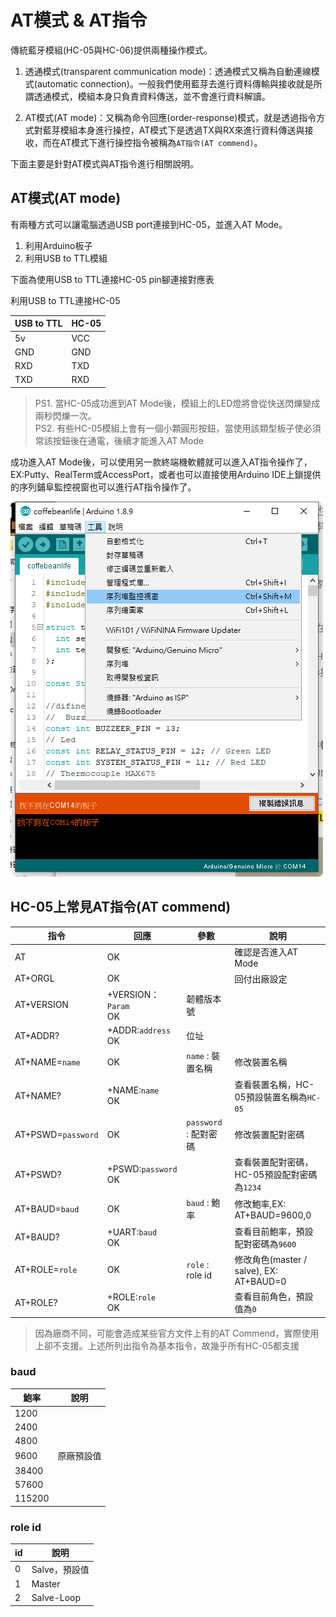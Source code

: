 # AT模式 & AT指令

傳統藍牙模組(HC-05與HC-06)提供兩種操作模式。

1. 透通模式(transparent communication mode)：透通模式又稱為自動連線模式(automatic connection)。一般我們使用藍芽去進行資料傳輸與接收就是所謂透通模式，模組本身只負責資料傳送，並不會進行資料解讀。

2. AT模式(AT mode)：又稱為命令回應(order-response)模式，就是透過指令方式對藍芽模組本身進行操控，AT模式下是透過TX與RX來進行資料傳送與接收，而在AT模式下進行操控指令被稱為`AT指令(AT commend)`。

下面主要是針對AT模式與AT指令進行相關說明。

## AT模式(AT mode)

有兩種方式可以讓電腦透過USB port連接到HC-05，並進入AT Mode。

1. 利用Arduino板子
2. 利用USB to TTL模組

下面為使用USB to TTL連接HC-05 pin腳連接對應表

利用USB to TTL連接HC-05

|USB to TTL | HC-05 |
|-----------|-------|
| 5v        | VCC   |
| GND       | GND   |
| RXD       | TXD   |
| TXD       | RXD   |

> PS1. 當HC-05成功進到AT Mode後，模組上的LED燈將會從快送閃爍變成兩秒閃爍一次。
> <br>
> PS2. 有些HC-05模組上會有一個小顆圓形按鈕，當使用該類型板子使必須常該按鈕後在通電，後續才能進入AT Mode

成功進入AT Mode後，可以使用另一款終端機軟體就可以進入AT指令操作了，EX:Putty、RealTerm或AccessPort，或者也可以直接使用Arduino IDE上鎖提供的序列鋪阜監控視窗也可以進行AT指令操作了。

![Alt text](../../assets/ardiono_ide_serial_port_window.png "program flow chart")



## HC-05上常見AT指令(AT commend)

| 指令 | 回應 | 參數 | 說明 |
|-----------|-------------------------|------|------|
|AT         | OK                      |      | 確認是否進入AT Mode |
|AT+ORGL   | OK                      |    | 回付出廠設定 |
|AT+VERSION     | +VERSION：`Param` <br> OK| 韌體版本號 |
|AT+ADDR?     | +ADDR:`address` <br> OK| 位址 |
|AT+NAME=`name` | OK |`name` : 裝置名稱  | 修改裝置名稱 |
|AT+NAME? | +NAME:`name` <br> OK |  | 查看裝置名稱，HC-05預設裝置名稱為`HC-05` |
|AT+PSWD=`password` | OK |`password` : 配對密碼  | 修改裝置配對密碼 |
|AT+PSWD? | +PSWD:`password` <br> OK |  | 查看裝置配對密碼，HC-05預設配對密碼為`1234` |
|AT+BAUD=`baud` | OK |`baud` : 鮑率  | 修改鮑率,EX: AT+BAUD=9600,0   |
|AT+BAUD? | +UART:`baud` <br> OK |  | 查看目前鮑率，預設配對密碼為`9600` |
|AT+ROLE=`role` | OK |`role` : role id  | 修改角色(master / salve), EX: AT+BAUD=0  |
|AT+ROLE? | +ROLE:`role` <br> OK |  | 查看目前角色，預設值為`0` |

> 因為廠商不同，可能會造成某些官方文件上有的AT Commend，實際使用上卻不支援。上述所列出指令為基本指令，故幾乎所有HC-05都支援

### baud

| 鮑率    | 說明      |
|--------|-----------|
| 1200   |           |
| 2400   |           |
| 4800   |           |
| 9600   | 原廠預設值 |
| 38400  |           |
| 57600  |           |
| 115200 |           |

### role id

| id | 說明         |
|----|--------------|
| 0  | Salve，預設值 |
| 1  | Master       |
| 2  | Salve-Loop   |
